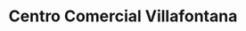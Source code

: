 ---
title: "Centro Comercial Villafontana"
url: /mostoles/centro-comercial-villafontana/
shop: Einkaufszentrum
---